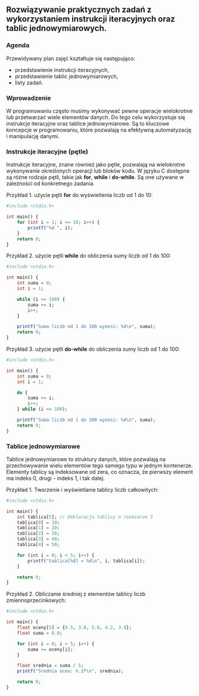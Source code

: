 ## Rozwiązywanie praktycznych zadań z wykorzystaniem instrukcji iteracyjnych oraz tablic jednowymiarowych.

### Agenda
Przewidywany plan zajęć kształtuje się następująco:
* przedstawienie instrukcji iteracyjnych,
* przedstawienie tablic jednowymiarowych,
* listy zadań.


### Wprowadzenie
W programowaniu często musimy wykonywać pewne operacje wielokrotnie lub przetwarzać wiele elementów danych. Do tego celu wykorzystuje się instrukcje iteracyjne oraz tablice jednowymiarowe. Są to kluczowe koncepcje w programowaniu, które pozwalają na efektywną automatyzację i manipulację danymi.

### Instrukcje iteracyjne (pętle)
Instrukcje iteracyjne, znane również jako pętle, pozwalają na wielokrotne wykonywanie określonych operacji lub bloków kodu. W języku C dostępne są różne rodzaje pętli, takie jak **for**, **while** i **do-while**. Są one używane w zależności od konkretnego zadania.

Przykład 1. użycie pętli **for** do wyświetlenia liczb od 1 do 10:

```php
#include <stdio.h>

int main() {
    for (int i = 1; i <= 10; i++) {
        printf("%d ", i);
    }
    return 0;
}
```

Przykład 2. użycie pętli **while** do obliczenia sumy liczb od 1 do 100:

```php
#include <stdio.h>

int main() {
    int suma = 0;
    int i = 1;

    while (i <= 100) {
        suma += i;
        i++;
    }

    printf("Suma liczb od 1 do 100 wynosi: %d\n", suma);
    return 0;
}
```

Przykład 3. użycie pętli **do-while** do obliczenia sumy liczb od 1 do 100:

```php
#include <stdio.h>

int main() {
    int suma = 0;
    int i = 1;

    do {
        suma += i;
        i++;
    } while (i <= 100);

    printf("Suma liczb od 1 do 100 wynosi: %d\n", suma);
    return 0;
}
```

### Tablice jednowymiarowe
Tablice jednowymiarowe to struktury danych, które pozwalają na przechowywanie wielu elementów tego samego typu w jednym kontenerze. Elementy tablicy są indeksowane od zera, co oznacza, że pierwszy element ma indeks 0, drugi - indeks 1, i tak dalej.

Przykład 1. Tworzenie i wyświetlanie tablicy liczb całkowitych:

```php
#include <stdio.h>

int main() {
    int tablica[5]; // Deklaracja tablicy o rozmiarze 5
    tablica[0] = 10;
    tablica[1] = 20;
    tablica[2] = 30;
    tablica[3] = 40;
    tablica[4] = 50;

    for (int i = 0; i < 5; i++) {
        printf("tablica[%d] = %d\n", i, tablica[i]);
    }

    return 0;
}
```

Przykład 2. Obliczanie średniej z elementów tablicy liczb zmiennoprzecinkowych:

```php
#include <stdio.h>

int main() {
    float oceny[5] = {4.5, 3.0, 5.0, 4.2, 3.8};
    float suma = 0.0;

    for (int i = 0; i < 5; i++) {
        suma += oceny[i];
    }

    float srednia = suma / 5;
    printf("Średnia ocen: %.2f\n", srednia);

    return 0;
}
```
